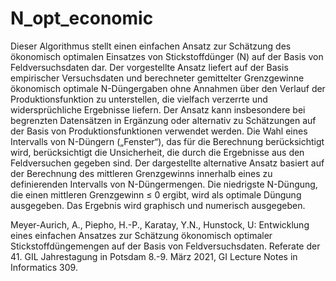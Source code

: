# N_opt_economic

Dieser Algorithmus stellt einen einfachen Ansatz zur Schätzung des ökonomisch optimalen Einsatzes von Stickstoffdünger (N) auf der Basis von Feldversuchsdaten dar. Der vorgestellte Ansatz liefert auf der Basis empirischer Versuchsdaten und berechneter gemittelter Grenzgewinne ökonomisch optimale N-Düngergaben ohne Annahmen über den Verlauf der Produktionsfunktion zu unterstellen, die vielfach verzerrte und widersprüchliche Ergebnisse liefern. Der Ansatz kann insbesondere bei begrenzten Datensätzen in Ergänzung oder alternativ zu Schätzungen auf der Basis von Produktionsfunktionen verwendet werden. Die Wahl eines Intervalls von N-Düngern („Fenster“), das für die Berechnung berücksichtigt wird, berücksichtigt die Unsicherheit, die durch die Ergebnisse aus den Feldversuchen gegeben sind. 
Der dargestellte alternative Ansatz basiert auf der Berechnung des mittleren Grenzgewinns innerhalb eines zu definierenden Intervalls von N-Düngermengen. Die niedrigste N-Düngung, die einen mittleren Grenzgewinn ≤ 0 ergibt, wird als optimale Düngung ausgegeben. 
Das Ergebnis wird graphisch und numerisch ausgegeben.

Meyer-Aurich, A., Piepho, H.-P., Karatay, Y.N., Hunstock, U: Entwicklung eines einfachen Ansatzes zur Schätzung ökonomisch optimaler Stickstoffdüngemengen auf der Basis von Feldversuchsdaten. Referate der 41. GIL Jahrestagung in Potsdam 8.-9. März 2021, GI Lecture Notes in Informatics 309.
